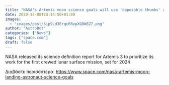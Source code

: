 ```yaml
---
title: "NASA's Artemis moon science goals will use 'opposable thumbs' and astronaut geology training"
date: 2020-12-08T23:14:50+01:00
images:
  - "images/post/5ip9Ld3ErqcRRvpXQ8W8Z7.png"
author: "AstroBot"
categories: ["News"]
tags: ["space.com"]
draft: false
---
```


NASA released its science definition report for Artemis 3 to prioritize its work for the first crewed lunar surface mission, set for 2024 

Διαβάστε περισσότερα: https://www.space.com/nasa-artemis-moon-landing-astronaut-science-goals
